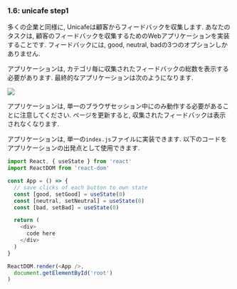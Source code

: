 ### 1.6: unicafe step1
多くの企業と同様に, Unicafeは顧客からフィードバックを収集します.
あなたのタスクは, 顧客のフィードバックを収集するためのWebアプリケーションを実装することです.
フィードバックには, good, neutral, badの3つのオプションしかありません.

アプリケーションは, カテゴリ毎に収集されたフィードバックの総数を表示する必要があります.
最終的なアプリケーションは次のようになります.

<img src="https://fullstackopen.com/static/d4fe767d6d8eb46f1dd21334f5f9e46e/14be6/13e.png">

アプリケーションは, 単一のブラウザセッション中にのみ動作する必要があることに注意してください.
ページを更新すると, 収集されたフィードバックは表示されなくなります.

アプリケーションは, 単一の`index.js`ファイルに実装できます.
以下のコードをアプリケーションの出発点として使用できます.

```js
import React, { useState } from 'react'
import ReactDOM from 'react-dom'

const App = () => {
  // save clicks of each button to own state
  const [good, setGood] = useState(0)
  const [neutral, setNeutral] = useState(0)
  const [bad, setBad] = useState(0)

  return (
    <div>
      code here
    </div>
  )
}

ReactDOM.render(<App />,
  document.getElementById('root')
)
```